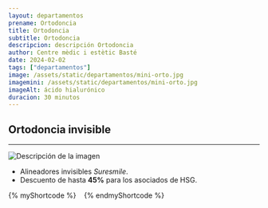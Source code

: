 ```yaml
---
layout: departamentos
prename: Ortodoncia
title: Ortodoncia
subtitle: Ortodoncia
descripcion: descripción Ortodoncia
author: Centre mèdic i estètic Basté
date: 2024-02-02
tags: ["departamentos"]
image: /assets/static/departamentos/mini-orto.jpg
imagemini: /assets/static/departamentos/mini-orto.jpg
imageAlt: ácido hialurónico
duracion: 30 minutos
---
```

##  Ortodoncia invisible
___
![Descripción de la imagen](/assets/static/ortodoncia/orto-1.jpg)
- Alineadores invisibles *Suresmile*.
- Descuento de hasta **45%** para los asociados de HSG.



{% myShortcode %}
 <img src="/assets/static/ortodoncia/orto-2.jpg" alt="">
  <img src="/assets/static/ortodoncia/orto-3.jpg" alt="">
   <img src="/assets/static/ortodoncia/orto-4.jpg" alt="">
{% endmyShortcode %}
